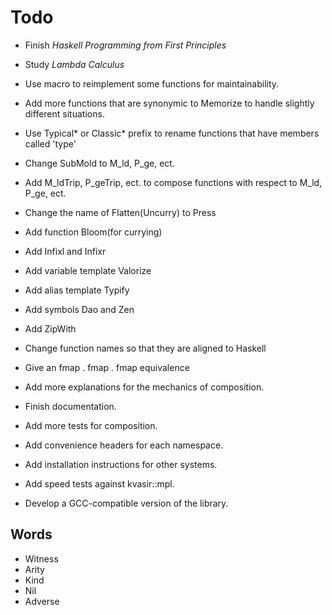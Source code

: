 # Todo

- Finish _Haskell Programming from First Principles_
- Study _Lambda Calculus_

- Use macro to reimplement some functions for maintainability.
- Add more functions that are synonymic to Memorize to handle slightly different situations.
- Use Typical\* or Classic\* prefix to rename functions that have members called 'type'
- Change SubMold to M_ld, P_ge, ect.
- Add M_ldTrip, P_geTrip, ect. to compose functions with respect to M_ld, P_ge, ect.
- Change the name of Flatten(Uncurry) to Press
- Add function Bloom(for currying)
- Add Infixl and Infixr
- Add variable template Valorize
- Add alias template Typify
- Add symbols Dao and Zen
- Add ZipWith
- Change function names so that they are aligned to Haskell
- Give an fmap . fmap . fmap equivalence

- Add more explanations for the mechanics of composition.
- Finish documentation.
- Add more tests for composition.
- Add convenience headers for each namespace.
- Add installation instructions for other systems.
- Add speed tests against kvasir::mpl.
- Develop a GCC-compatible version of the library.

## Words

- Witness
- Arity
- Kind
- Nil
- Adverse
